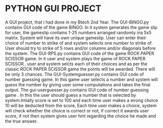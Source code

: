 # PYTHON GUI PROJECT
 A GUI project, that i had done in my Btech 2nd Year.
The GUI-BINGO.py contains GUI code of the game BINGO. In it system generates the game slip for user, the gameslip contains 1-25 numbers arranged randomly ina 5x5 matrix. System will have its own unique gameslip. User can enter their choice of number to strike of and system selects one number to strike of. User should try to strike of 5 rows and/or columns and/or diagonals before the system.
The GUI-RPS.py contains GUI code of the game ROCK PAPER SCISSOR game. In it user and system plays the game of ROCK PAPER SCISSOR , user and system selcts each of their choices and as per the classic ROCK PAPER SCISSOR game the points will be awarded. There will be only 3 chances.
The GUI-Systemguesser.py contains GUI code of number guessing game. In this game user selects a number and system will guess the number by giving user some computations and takes the final output.
The gui-userguesser.py contains GUI code of number guessing game . In this the user should guess a number that is selected by system.Intially score is set to 100 and each time user makes a wrong choice 10 will be deducted from the score, Each time user makes a choice, system will check whether the choice is correct or not, if correct it awards user  score, if not then system gives user hint regarding the choice he made and the true answer.
